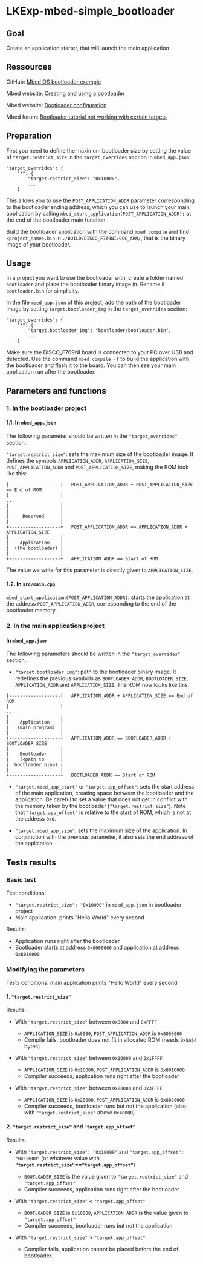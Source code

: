 # LKExp-mbed-simple_bootloader

## Goal

Create an application starter, that will launch the main application

## Ressources

GitHub: [Mbed OS bootloader example](https://github.com/ARMmbed/mbed-os-example-bootloader)

Mbed website: [Creating and using a bootloader](https://os.mbed.com/docs/mbed-os/v6.0/program-setup/creating-and-using-a-bootloader.html)

Mbed website: [Bootloader configuration](https://os.mbed.com/docs/mbed-os/v6.0/program-setup/bootloader-configuration.html)

Mbed forum: [Bootloader tutorial not working with certain targets](https://forums.mbed.com/t/bootloader-tutorial-not-working-with-certain-targets/9104)

## Preparation

First you need to define the maximum bootloader size by setting the value of `target.restrict_size` in the `target_overrides` section in `mbed_app.json`:
```
"target_overrides": {
	"*": {
		"target.restrict_size": "0x10000",
		...
	}
```
This allows you to use the `POST_APPLICATION_ADDR` parameter corresponding to the bootloader ending address, which you can use to launch your main application by calling `mbed_start_application(POST_APPLICATION_ADDR);` at the end of the bootloader main function.

Build the bootloader application with the command `mbed compile` and find `<project_name>.bin` in `./BUILD/DISCO_F769NI/GCC_ARM/`, that is the binary image of your bootloader.

## Usage

In a project you want to use the bootloader with, create a folder named `bootloader` and place the bootloader binary image in. Rename it `bootloader.bin` for simplicity.

In the file `mbed_app.json` of this project, add the path of the bootloader image by setting `target.bootloader_img` in the `target_overrides` section:
```
"target_overrides": {
	"*": {
		"target.bootloader_img": "bootloader/bootloader.bin",
		...
	}
```

Make sure the DISCO_F769NI board is connected to your PC over USB and detected. Use the command `mbed compile -f` to build the application with the bootloader and flash it to the board. You can then see your main application run after the bootloader.

## Parameters and functions

### 1. In the bootloader project

#### 1.1. In `mbed_app.json`

The following parameter should be written in the `"target_overrides"` section.

`"target.restrict_size"`: sets the maximum size of the bootloader image. It defines the symbols `APPLICATION_ADDR`, `APPLICATION_SIZE`, `POST_APPLICATION_ADDR` and `POST_APPLICATION_SIZE`, making the ROM look like this:
```
|-------------------|   POST_APPLICATION_ADDR + POST_APPLICATION_SIZE == End of ROM
|                   |
...
|                   |
|                   |
|     Reserved      |
|                   |
+-------------------+   POST_APPLICATION_ADDR == APPLICATION_ADDR + APPLICATION_SIZE
|                   |
|    Application    |
|  (the bootloader) |
|                   |
+-------------------+   APPLICATION_ADDR == Start of ROM
```
The value we write for this parameter is directly given to `APPLICATION_SIZE`.

#### 1.2. In `src/main.cpp`

`mbed_start_application(POST_APPLICATION_ADDR)`: starts the application at the address `POST_APPLICATION_ADDR`, corresponding to the end of the bootloader memory.

### 2. In the main application project

#### In `mbed_app.json`

The following parameters should be written in the `"target_overrides"` section.

-	`"target.bootloader_img"`: path to the bootloader binary image. It redefines the previous symbols as `BOOTLOADER_ADDR`, `BOOTLOADER_SIZE`, `APPLICATION_ADDR` and `APPLICATION_SIZE`. The ROM now looks like this:
```
|-------------------|   APPLICATION_ADDR + APPLICATION_SIZE == End of ROM
|                   |
...
|                   |
|    Application    |
|   (main program)  |
|                   |
+-------------------+   APPLICATION_ADDR == BOOTLOADER_ADDR + BOOTLOADER_SIZE
|                   |
|    Bootloader     |
|    (<path to      |
|  bootloader bin>) |
|                   |
+-------------------+   BOOTLOADER_ADDR == Start of ROM
```

-	`"target.mbed_app_start"` or `"target.app_offset"`: sets the start address of the main application, creating space between the bootloader and the application. Be careful to set a value that does not get in conflict with the memory taken by the bootloader (`"target.restrict_size"`). Note that `"target.app_offset"` is relative to the start of ROM, which is not at the address `0x0`.

-	`"target.mbed_app_size"`: sets the maximum size of the application. In conjunction with the previous parameter, it also sets the end address of the application.

## Tests results

### Basic test

Test conditions:

-	`"target.restrict_size": "0x10000"` in `mbed_app.json` in bootloader project
-	Main application: prints "Hello World" every second

Results:

-	Application runs right after the bootloader
-	Bootloader starts at address `0x8000000` and application at address `0x8010000`

### Modifying the parameters

Tests conditions: main application prints "Hello World" every second

#### 1. `"target.restrict_size"`

Results:

-	With `"target.restrict_size"` between `0x8000` and `0xFFFF`
	-	`APPLICATION_SIZE` is `0x8000`, `POST_APPLICATION_ADDR` is `0x8008000`
	-	Compile fails, bootloader does not fit in allocated ROM (needs `0x8A64` bytes)
	
-	With `"target.restrict_size"` between `0x10000` and `0x1FFFF`
	-	`APPLICATION_SIZE` is `0x10000`, `POST_APPLICATION_ADDR` is `0x8010000`
	-	Compiler succeeds, application runs right after the bootloader
	
-	With `"target.restrict_size"` between `0x20000` and `0x3FFFF`
	-	`APPLICATION_SIZE` is `0x20000`, `POST_APPLICATION_ADDR` is `0x8020000`
	-	Compiler succeeds, bootloader runs but not the application (also with `"target.restrict_size"` above `0x40000`)

#### 2. `"target.restrict_size"` and `"target.app_offset"`

Results:

-	With `"target.restrict_size": "0x10000"` and `"target.app_offset": "0x10000"` (or whatever value with **`"target.restrict_size"`==`"target.app_offset"`**)
	-	`BOOTLOADER_SIZE` is the value given to `"target.restrict_size"` and `"target.app_offset"`
	-	Compiler succeeds, application runs right after the bootloader

-	With `"target.restrict_size"` < `"target.app_offset"`
	-	`BOOTLOADER_SIZE` is `0x10000`, `APPLICATION_ADDR` is the value given to `"target.app_offset"`
	-	Compiler succeeds, bootloader runs but not the application

-	With `"target.restrict_size"` > `"target.app_offset"`
	-	Compiler fails, application cannot be placed before the end of bootloader.
